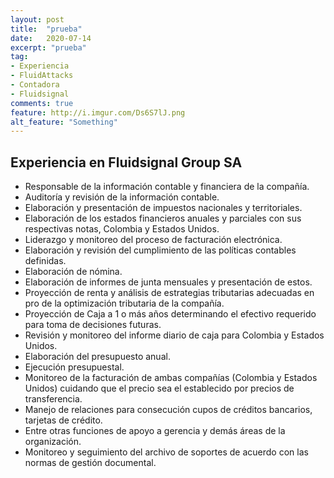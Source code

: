 ```yaml
---
layout: post
title:  "prueba"
date:   2020-07-14
excerpt: "prueba"
tag:
- Experiencia
- FluidAttacks
- Contadora
- Fluidsignal
comments: true
feature: http://i.imgur.com/Ds6S7lJ.png
alt_feature: "Something"
---
```


## Experiencia en Fluidsignal Group SA
* Responsable de la información contable y financiera de la compañía.
* Auditoría y revisión de la información contable.
* Elaboración y presentación de impuestos nacionales y territoriales.
* Elaboración de los estados financieros anuales y parciales con sus respectivas notas, Colombia y Estados Unidos.
* Liderazgo y monitoreo del proceso de facturación electrónica.
* Elaboración y revisión del cumplimiento de las políticas contables definidas.
* Elaboración de nómina.
* Elaboración de informes de junta mensuales y presentación de estos.
* Proyección de renta y análisis de estrategias tributarias adecuadas en pro de la optimización tributaria de la compañía.
* Proyección de Caja a 1 o más años determinando el efectivo requerido para toma de decisiones futuras.
* Revisión y monitoreo del informe diario de caja para Colombia y Estados Unidos.
* Elaboración del presupuesto anual.
* Ejecución presupuestal.
* Monitoreo de la facturación de ambas compañías (Colombia y Estados Unidos) cuidando que el precio sea el establecido por precios de transferencia.
* Manejo de relaciones para consecución cupos de créditos bancarios, tarjetas de crédito.
* Entre otras funciones de apoyo a gerencia y demás áreas de la organización.
* Monitoreo y seguimiento del archivo de soportes de acuerdo con las normas de gestión documental.
